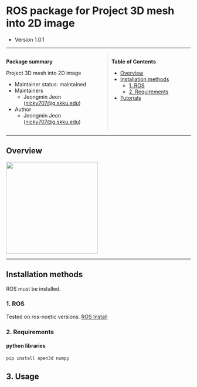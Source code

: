 # ROS package for Project 3D mesh into 2D image 

- Version 1.0.1

---

<div style="display:flex;">
<div style="flex:50%; padding-right:10px; border-right: 1px solid #dcdde1">

**Package summary**

Project 3D mesh into 2D image

- Maintainer status: maintained
- Maintainers
  - Jeongmin Jeon (nicky707@g.skku.edu)
- Author
  - Jeongmin Jeon (nicky707@g.skku.edu)


</div>
<div style="flex:40%; padding-left:10px;">

**Table of Contents**
- [Overview](#overview)
- [Installation methods](#installation-methods)
    - [1. ROS](#1-ros)
    - [2. Requirements](#2-requirements)
- [Tutorials](#tutorials)

</div>
</div>

---

## Overview

[<img src="https://www.ros.org/imgs/logo-white.png" width="250"/>](http://www.ros.org/)

---

## Installation methods

ROS must be installed.

### 1. ROS

Tested on ros-noetic versions. [ROS Install](http://wiki.ros.org/noetic/Installation/Ubuntu)

### 2. Requirements

#### python libraries
```bash
pip install open3d numpy
```

## 3. Usage

